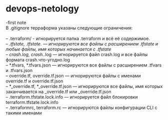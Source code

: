 # devops-netology
-first note<br>
В .gitignore терраформа указаны следующие ограничения:<br><br>
– .terraform/ - игнорируется папка .terraform и всё её содержимое.<br>
– *.tfstate, *.tfstate.* — игнорируются все файлы с расширением .tfstate и любые файлы, имя которых начинается с .tfstate<br>
– crash.log, crash.*.log — игнорируется файл crash.log и все файлы формата crash.что-угодно.log<br>
– *.tfvars, *.tfvars.json — игнорируются все файлы с расширением .tfvars и .tfvars.json<br>
– override.tf, override.tf.json — игнорируются файлы с именами override.tf и override.tf.json<br>
– *_override.tf, *_override.tf.json — игнорируются все файлы, имя которых заканчивается на _override.tf или _override.tf.json<br>
– .terraform.tfstate.lock.info — игнорируется файл блокировки terraform.tfstate.lock.info<br>
– .terraformrc, terraform.rc — игнорируются файлы конфигурации CLI с такими именами<br>

